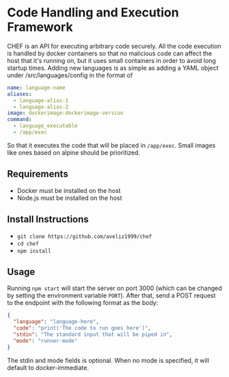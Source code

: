 # Code Handling and Execution Framework

CHEF is an API for executing arbitrary code securely. All the code execution is handled by docker containers
so that no malicious code can affect the host that it's running on, but it uses small containers in order to avoid long 
startup times. Adding new languages is as simple as adding a YAML object under /src/languages/config in the format of

```yaml
name: language-name
aliases:
  - language-alias-1
  - language-alias-2
image: dockerimage:dockerimage-version
command:
  - language_executable
  - /app/exec
```
So that it executes the code that will be placed in `/app/exec`. Small images like ones based on alpine
should be prioritized.

## Requirements

* Docker must be installed on the host
* Node.js must be installed on the host

## Install Instructions

* `git clone https://github.com/aveliz1999/chef`
* `cd chef`
* `npm install`

## Usage

Running `npm start` will start the server on port 3000 (which can be changed by setting the environment variable `PORT`).
After that, send a POST request to the endpoint with the following format as the body:

```json
{
  "language": "language-here",
  "code": "print('The code to run goes here')",
  "stdin": "The standard input that will be piped in",
  "mode": "runner-mode"
}
```

The stdin and mode fields is optional. When no mode is specified, it will default to docker-immediate.